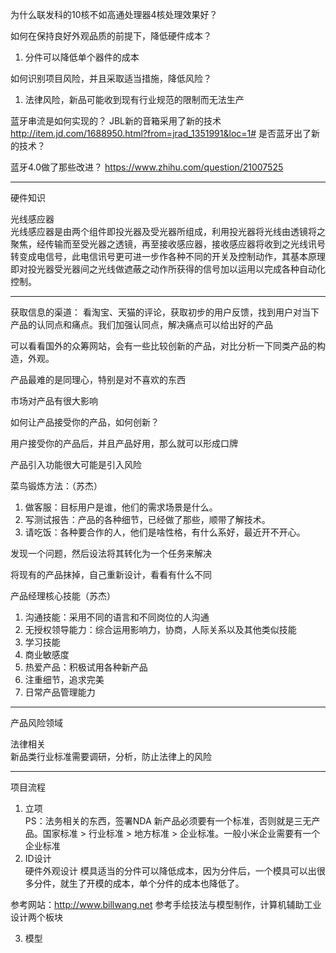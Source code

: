 为什么联发科的10核不如高通处理器4核处理效果好？

如何在保持良好外观品质的前提下，降低硬件成本？
1. 分件可以降低单个器件的成本

如何识别项目风险，并且采取适当措施，降低风险？
1. 法律风险，新品可能收到现有行业规范的限制而无法生产

蓝牙串流是如何实现的？
JBL新的音箱采用了新的技术 http://item.jd.com/1688950.html?from=jrad_1351991&loc=1#
是否蓝牙出了新的技术？

蓝牙4.0做了那些改进？
https://www.zhihu.com/question/21007525

---------
硬件知识  

光线感应器  
光线感应器是由两个组件即投光器及受光器所组成，利用投光器将光线由透镜将之聚焦，经传输而至受光器之透镜，再至接收感应器，接收感应器将收到之光线讯号转变成电信号，此电信讯号更可进一步作各种不同的开关及控制动作，其基本原理即对投光器受光器间之光线做遮蔽之动作所获得的信号加以运用以完成各种自动化控制。  

---------
获取信息的渠道：
看淘宝、天猫的评论，获取初步的用户反馈，找到用户对当下产品的认同点和痛点。我们加强认同点，解决痛点可以给出好的产品  

可以看看国外的众筹网站，会有一些比较创新的产品，对比分析一下同类产品的构造，外观。

产品最难的是同理心，特别是对不喜欢的东西

市场对产品有很大影响

如何让产品接受你的产品，如何创新？

用户接受你的产品后，并且产品好用，那么就可以形成口牌

产品引入功能很大可能是引入风险

菜鸟锻炼方法：（苏杰）
1. 做客服：目标用户是谁，他们的需求场景是什么。
2. 写测试报告：产品的各种细节，已经做了那些，顺带了解技术。
3. 请吃饭：各种要合作的人，他们是啥性格，有什么系好，最近开不开心。

发现一个问题，然后设法将其转化为一个任务来解决

将现有的产品抹掉，自己重新设计，看看有什么不同

产品经理核心技能（苏杰）
1. 沟通技能：采用不同的语言和不同岗位的人沟通
2. 无授权领导能力：综合运用影响力，协商，人际关系以及其他类似技能
3. 学习技能
4. 商业敏感度
5. 热爱产品：积极试用各种新产品
6. 注重细节，追求完美
7. 日常产品管理能力

---------
产品风险领域

法律相关  
新品类行业标准需要调研，分析，防止法律上的风险

------
项目流程
1. 立项  
PS：法务相关的东西，签署NDA
新产品必须要有一个标准，否则就是三无产品。国家标准 > 行业标准 > 地方标准 > 企业标准。一般小米企业需要有一个企业标准
2. ID设计  
硬件外观设计
模具适当的分件可以降低成本，因为分件后，一个模具可以出很多分件，就生了开模的成本，单个分件的成本也降低了。

参考网站：http://www.billwang.net 参考手绘技法与模型制作，计算机辅助工业设计两个板块

3. 模型


